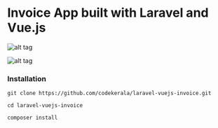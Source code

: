 # Invoice App built with Laravel and Vue.js


![alt tag](https://github.com/codekerala/laravel-vuejs-invoice/raw/master/img-1.png)

![alt tag](https://github.com/codekerala//laravel-vuejs-invoice/raw/master/img-2.png)

### Installation
`git clone https://github.com/codekerala/laravel-vuejs-invoice.git`

`cd laravel-vuejs-invoice`

`composer install`
